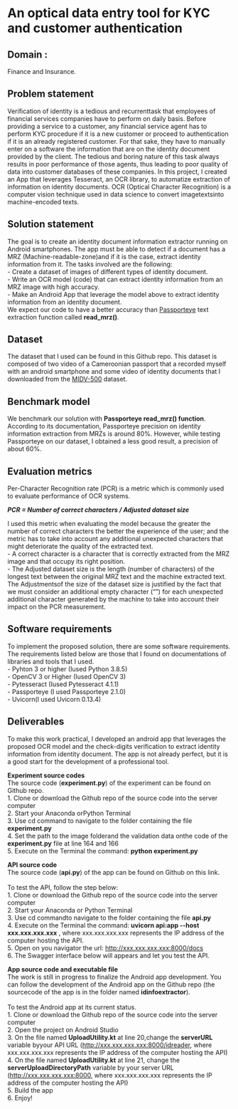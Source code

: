 # An optical data entry tool for KYC and customer authentication 

## Domain :
Finance and Insurance.

## Problem statement 
Verification of identity is a tedious and recurrenttask that employees of financial services companies have to perform on daily basis. Before providing a service to a customer, any financial service agent has to perform KYC procedure if it is a new customer or proceed to authentication if it is an already registered customer. For that sake, they have to manually enter on a software the information that are on the identity document provided by the client. The  tedious  and  boring  nature  of  this  task  always  results  in  poor  performance  of  those agents, thus leading to poor quality of data into customer databases of these companies. In  this  project,  I  created  an  App  that  leverages  Tesseract,  an  OCR  library,  to automatize extraction of information on identity documents. OCR (Optical Character Recognition) is a computer  vision  technique  used  in  data  science  to  convert  imagetextsinto  machine-encoded texts.

## Solution statement 
The  goal  is  to  create  an  identity  document  information  extractor  running  on  Android smartphones. The app must be able to detect if a document has a MRZ (Machine-readable-zone)and if  it  is  the  case, extract  identity  information  from  it. The tasks  involved are  the following:</br>
	- Create a dataset of images of different types of identity document.</br>
 	- Write an OCR model (code) that can extract identity information from an MRZ image with high accuracy.</br>
 	- Make an Android App that leverage the model above to extract identity information from an identity document.</br>
We expect  our code to  have  a  better  accuracy than [Passporteye](https://pypi.org/project/PassportEye/) text  extraction  function called **read_mrz()**.

## Dataset 
The dataset that I used can be found in this Github repo. This dataset is composed of two video of a Cameroonian passport that a recorded myself with an android smartphone and some video of identity documents that I downloaded from the [MIDV-500](ftp://smartengines.com/midv-500/dataset/) dataset.

## Benchmark model 
We benchmark our solution with **Passporteye read_mrz() function**.
According to its documentation, Passporteye precision  on identity information  extraction from MRZs is around 80%. However, while testing Passporteye on our dataset, I obtained a less good result, a precision of about 60%.

## Evaluation metrics 
Per-Character  Recognition  rate  (PCR) is a metric  which  is  commonly used  to  evaluate performance of OCR systems.</br>

***PCR = Number of correct characters / Adjusted dataset size***

I  used  this  metric  when  evaluating  the  model  because the  greater  the number  of correct characters the better the experience of the user; and the metric has to take into account any additional unexpected characters that might deteriorate the quality of the extracted text.</br>
	- A correct character is a character that is correctly extracted from the MRZ image and that occupy its right position.</br>
	- The  Adjusted  dataset  size is  the  length  (number  of  characters)  of  the  longest  text between the original MRZ text and the machine extracted text. The Adjustmentsof the size of the dataset size is justified by the fact that we must consider an additional empty  character  (“”)  for  each  unexpected  additional  character  generated  by  the machine to take into account their impact on the PCR measurement.

## Software requirements
To   implement   the   proposed   solution,   there   are   some   software   requirements. The requirements  listed  below  are those  that  I found  on documentations  of libraries and  tools that I used.</br>
	- Pyhton 3 or higher (Iused Python 3.8.5)</br>
	- OpenCV 3 or Higher (Iused OpenCV 3)</br>
	- Pytesseract (Iused Pytesseract 4.1.1)</br>
	- Passporteye (I used Passporteye 2.1.0)</br>
	- Uvicorn(I used Uvicorn 0.13.4)

## Deliverables
To make this work practical, I developed an android app that leverages the proposed OCR model and the check-digits verification to extract identity information from identity document. The app is not already perfect, but it is a good start for the development of a professional tool.

**Experiment source codes**</br>
The source code (**experiment.py**) of the experiment can be found on Github repo.</br>
	1. Clone or download the Github repo of the source code into the server computer</br>
	2. Start your Anaconda orPython Terminal</br>
	3. Use cd command to navigate to the folder containing the file **experiment.py**</br>
	4. Set the  path  to the  image  folderand  the  validation  data  onthe  code  of  the **experiment.py** file at line 164 and 166 </br>
	5. Execute on the Terminal the command: **python experiment.py** </br>

**API source code**</br>
The source code (**api.py**) of the app can be found on Github on this link.</br></br>
To test the API, follow the step below:</br>
	1. Clone or download the Github repo of the source code into the server computer</br>
	2. Start your Anaconda or Python Terminal</br>
	3. Use cd commandto navigate to the folder containing the file **api.py**</br>
	4. Execute on the Terminal the command: **uvicorn api:app --host xxx.xxx.xxx.xxx** , where xxx.xxx.xxx.xxx represents the IP address of the computer hosting the API.</br>
	5. Open on you navigator the url: http://xxx.xxx.xxx.xxx:8000/docs</br>
	6. The Swagger interface below will appears and let you test the API.</br>

**App source code and executable file**</br>
The work  is  still  in  progress  to  finalize  the  Android  app  development. You  can  follow  the development of the Android app on the Github repo (the sourcecode of the app is in the folder named **idinfoextractor**).</br></br>
To test the Android app at its current status.</br>
	1. Clone or download the Github repo of the source code into the server computer</br>
	2. Open the project on Android Studio</br>
	3. On the file named **UploadUtility.kt** at  line  20,change  the **serverURL** variable  byyour  API  URL  (http://xxx.xxx.xxx.xxx:8000/idreader, where xxx.xxx.xxx.xxx represents the IP address of the computer hosting the API)</br>
	4. On the file named **UploadUtility.kt** at line 21, change the **serverUploadDirectoryPath** variable by your server URL (http://xxx.xxx.xxx.xxx:8000, where xxx.xxx.xxx.xxx represents the IP address of the computer hosting the API)</br>
	5. Build the app</br>
	6. Enjoy! 
